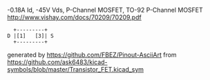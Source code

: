 -0.18A Id, -45V Vds, P-Channel MOSFET, TO-92
P-Channel MOSFET
http://www.vishay.com/docs/70209/70209.pdf


	  +---------+
	D |[1]   [3]| S
	  +---------+


generated by https://github.com/FBEZ/Pinout-AsciiArt from https://github.com/ask6483/kicad-symbols/blob/master/Transistor_FET.kicad_sym